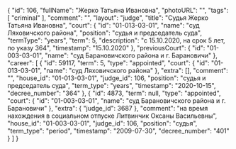 {
    "id": 106,
    "fullName": "Жерко Татьяна Ивановна",
    "photoURL": "",
    "tags": [
        "criminal"
    ],
    "comment": "",
    "layout": "judge",
    "title": "Судья Жерко Татьяна Ивановна",
    "court": {
        "id": "01-013-03-01",
        "name": "суд Ляховичского района",
        "position": "судья и председатель суда",
        "termType": "years",
        "term": 5,
        "description": "c 15.10.2020, на срок 5 лет, по указу 364",
        "timestamp": "15.10.2020"
    },
    "previousCourt": {
        "id": "01-003-03-01",
        "name": "суд Барановичского района и г. Барановичи"
    },
    "career": [
        {
            "id": 59117,
            "term": 5,
            "type": "appointed",
            "court": {
                "id": "01-013-03-01",
                "name": "суд Ляховичского района"
            },
            "extra": [],
            "comment": "",
            "house_id": "01-013-03-01",
            "judge_id": 106,
            "position": "судья и председатель суда",
            "term_type": "years",
            "timestamp": "2020-10-15",
            "decree_number": "364"
        },
        {
            "id": 4873,
            "term": null,
            "type": "appointed",
            "court": {
                "id": "01-003-03-01",
                "name": "суд Барановичского района и г. Барановичи"
            },
            "extra": {
                "judge_id": 3687
            },
            "comment": "на время нахождения в социальном отпуске Литвинчик Оксаны Васильевны",
            "house_id": "01-003-03-01",
            "judge_id": 106,
            "position": "судья",
            "term_type": "period",
            "timestamp": "2009-07-30",
            "decree_number": "401"
        }
    ]
}